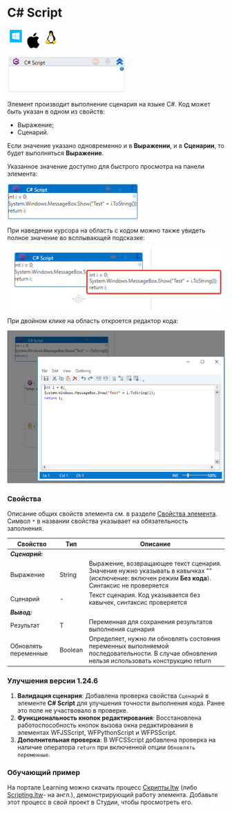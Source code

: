 # C# Script

![](<../../../.gitbook/assets/image (100) (1) (1) (1) (1) (1) (1) (1) (2) (66).png>)

![](<../../../.gitbook/assets/image (137).png>)

Элемент производит выполнение сценария на языке C#. Код может быть указан в одном из свойств:
* Выражение;
* Сценарий.

Если значение указано одновременно и в **Выражении**, и в **Сценарии**, то будет выполняться **Выражение**.

Указанное значение доступно для быстрого просмотра на панели элемента:

![](<../../../.gitbook/assets/c-script-view-code.png>)

При наведении курсора на область с кодом можно также увидеть полное значение во всплывающей подсказке:

![](<../../../.gitbook/assets/c-script-hint-2.png>)

При двойном клике на область откроется редактор кода:

![](<../../../.gitbook/assets/c-script-edit-code.png>)


### Свойства
Описание общих свойств элемента см. в разделе [Свойства элемента](https://docs.primo-rpa.ru/primo-rpa/primo-studio/process/elements#svoistva-elementa).\
Символ `*` в названии свойства указывает на обязательность заполнения.

| Свойство             | Тип     | Описание                                                                                                                   |
| -------------------- | ------- | -------------------------------------------------------------------------------------------------------------------------- |
| ***Сценарий:***      |         |                                                                                                                            |
| Выражение            | String  | Выражение, возвращающее текст сценария. Значение нужно указывать в кавычках "" (исключение: включен режим **Без кода**). Синтаксис не проверяется |
| Сценарий             | -       | Текст сценария. Код указывается без кавычек, синтаксис проверяется                                                         |
| ***Вывод:***         |         |                                                                                                                            |
| Результат            | T       | Переменная для сохранения результатов выполнения сценария                                                                  |
| Обновлять переменные | Boolean | Определяет, нужно ли обновлять состояния переменных выполняемой последовательности. В случае обновления нельзя использовать конструкцию return |


### Улучшения версии 1.24.6

1. **Валидация сценария**: Добавлена проверка свойства `Сценарий` в элементе **C# Script** для улучшения точности выполнения кода. Ранее это поле не участвовало в проверке.
2. **Функциональность кнопок редактирования**: Восстановлена работоспособность кнопок вызова окна редактирования в элементах WFJSScript, WFPythonScript и WFPSScript.
3. **Дополнительная проверка**: В WFCSScript добавлена проверка на наличие оператора `return` при включенной опции `Обновлять переменные`.

### Обучающий пример

На портале Learning можно скачать процесс [Скрипты.ltw](https://github.com/PrimoRPA/Learning/blob/master/StudioActivities/Ru/%D0%9F%D1%80%D0%BE%D0%B3%D1%80%D0%B0%D0%BC%D0%BC%D0%B8%D1%80%D0%BE%D0%B2%D0%B0%D0%BD%D0%B8%D0%B5/%D0%A1%D0%BA%D1%80%D0%B8%D0%BF%D1%82%D1%8B.ltw) (либо [Scripting.ltw](https://github.com/PrimoRPA/Learning/blob/master/StudioActivities/En/Programming/Scripting.ltw)- на англ.), демонстрирующий работу элемента. Добавьте этот процесс в свой проект в Студии, чтобы просмотреть его.
